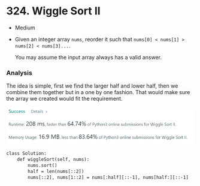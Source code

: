 # 324. Wiggle Sort II

* Medium
*   Given an integer array `nums`, reorder it such that `nums[0] < nums[1] > nums[2] < nums[3]...`.

    You may assume the input array always has a valid answer.

### Analysis&#x20;

The idea is simple, first we find the larger half and lower half, then we combine them together but in a one by one fashion. That would make sure the array we created would fit the requirement.&#x20;

![](<../.gitbook/assets/image (6).png>)

```
class Solution:
    def wiggleSort(self, nums):
        nums.sort()
        half = len(nums[::2])
        nums[::2], nums[1::2] = nums[:half][::-1], nums[half:][::-1]
        
```
